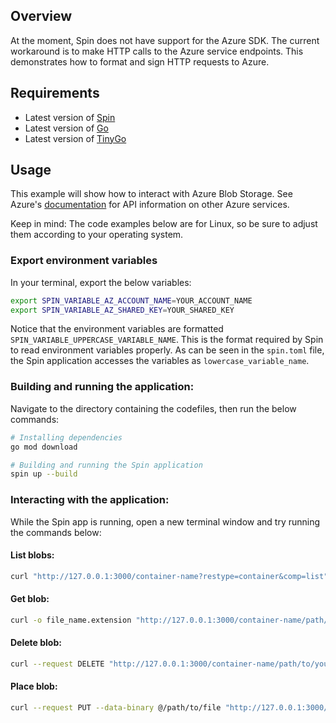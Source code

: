 ## Overview

At the moment, Spin does not have support for the Azure SDK. The current workaround is to make HTTP calls to the Azure service endpoints. This demonstrates how to format and sign HTTP requests to Azure.

## Requirements

- Latest version of [Spin](https://developer.fermyon.com/spin/v2/install)
- Latest version of [Go](https://go.dev/doc/install)
- Latest version of [TinyGo](https://tinygo.org/getting-started/install/)


## Usage

This example will show how to interact with Azure Blob Storage. See Azure's [documentation](https://learn.microsoft.com/en-us/rest/api/azure/) for API information on other Azure services. 

Keep in mind: The code examples below are for Linux, so be sure to adjust them according to your operating system.

### Export environment variables

In your terminal, export the below variables:

```bash
export SPIN_VARIABLE_AZ_ACCOUNT_NAME=YOUR_ACCOUNT_NAME
export SPIN_VARIABLE_AZ_SHARED_KEY=YOUR_SHARED_KEY
```

Notice that the environment variables are formatted `SPIN_VARIABLE_UPPERCASE_VARIABLE_NAME`. This is the format required by Spin to read environment variables properly. As can be seen in the `spin.toml` file, the Spin application accesses the variables as `lowercase_variable_name`. 


### Building and running the application:

Navigate to the directory containing the codefiles, then run the below commands:

```bash
# Installing dependencies
go mod download

# Building and running the Spin application
spin up --build
```


### Interacting with the application:

While the Spin app is running, open a new terminal window and try running the commands below:

#### List blobs:

```bash
curl "http://127.0.0.1:3000/container-name?restype=container&comp=list"
```

#### Get blob:

```bash
curl -o file_name.extension "http://127.0.0.1:3000/container-name/path/to/your/blob"
```

#### Delete blob:

```bash
curl --request DELETE "http://127.0.0.1:3000/container-name/path/to/your/blob"
```

#### Place blob:

```bash
curl --request PUT --data-binary @/path/to/file "http://127.0.0.1:3000/container-name/path/to/your/blob"
```